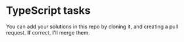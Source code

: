 # TypeScript tasks

You can add your solutions in this repo by cloning it, and creating a pull request. If correct, I'll merge them.